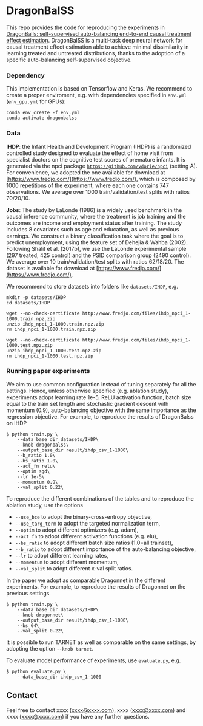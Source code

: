 # DragonBalSS
This repo provides the code for reproducing the experiments in [DragonBalls: self-supervised auto-balancing end-to-end  causal treatment effect estimation](). DragonBalSS is a multi-task deep neural network for causal treatment effect estimation able to achieve minimal dissimilarity in learning treated and untreated distributions, thanks to the adoption of a specific auto-balancing self-supervised objective. 

### Dependency

This implementation is based on Tensorflow and Keras. We recommend to create a proper enviroment, e.g. with dependencies specified in ```env.yml``` (```env_gpu.yml``` for GPUs):

```
conda env create -f env.yml
conda activate dragonbalss
```

### Data

__IHDP__: the Infant Health and Development Program (IHDP) is a randomized controlled study designed to evaluate the effect of home visit from specialist doctors on the cognitive test scores of premature infants. It is generated via the npci package [`https://github.com/vdorie/npci`](https://github.com/vdorie/npci) (setting A). For convenience, we adopted the one available for download at [https://www.fredjo.com/](https://www.fredjo.com/), which is composed by 1000 repetitions of the experiment, where each one contains 747 observations. We average over 1000 train/validation/test splits with ratios 70/20/10.

__Jobs__: The study by LaLonde (1986) is a widely used benchmark in the causal inference community, where the treatment is job training and the outcomes are income and employment status after training. The study includes 8 covariates such as age and education, as well as previous earnings. We construct a binary classification task where the goal is to predict unemployment, using the feature set of Dehejia & Wahba (2002). Following Shalit et al. (2017b), we use the LaLonde experimental sample (297 treated, 425 control) and the PSID comparison group (2490 control). We average over 10 train/validation/test splits with ratios 62/18/20. The dataset is
available for download at [https://www.fredjo.com/](https://www.fredjo.com/).

We recommend to store datasets into folders like ```datasets/IHDP```, e.g. 

```
mkdir -p datasets/IHDP
cd datasets/IHDP

wget --no-check-certificate http://www.fredjo.com/files/ihdp_npci_1-1000.train.npz.zip
unzip ihdp_npci_1-1000.train.npz.zip
rm ihdp_npci_1-1000.train.npz.zip

wget --no-check-certificate http://www.fredjo.com/files/ihdp_npci_1-1000.test.npz.zip
unzip ihdp_npci_1-1000.test.npz.zip
rm ihdp_npci_1-1000.test.npz.zip
```

### Running paper experiments 
We aim to use common configuration instead of tuning separately for all the settings. Hence, unless otherwise specified (e.g. ablation study), experiments adopt learning rate 1e-5, ReLU activation function, batch size equal to the train set length and stochastic gradient descent with momentum (0.9), auto-balancing objective with the same importance as the regression objective. For example, to reproduce the results of DragonBalss on IHDP 

    $ python train.py \
        --data_base_dir datasets/IHDP\
        --knob dragonbalss\
        --output_base_dir result/ihdp_csv_1-1000\
        --b_ratio 1.0\
        --bs_ratio 1.0\
        --act_fn relu\
        --optim sgd\
        --lr 1e-5\
        --momentum 0.9\
        --val_split 0.22\
        
To reproduce the different combinations of the tables and to reproduce the ablation study, use the options 

* ```--use_bce``` to adopt the binary-cross-entropy objective, 
* ```--use_targ_term``` to adopt the targeted normalization term, 
* ```--optim``` to adopt different optimizers (e.g. adam), 
* ```--act_fn``` to adopt different activation functions (e.g. elu), 
* ```--bs_ratio``` to adopt different batch size ratios (1.0=all trainset), 
* ```--b_ratio``` to adopt different importance of the auto-balancing objective, 
* ```--lr``` to adopt different learning rates, 
* ```--momentum``` to adopt different momentum, 
* ```--val_split``` to adopt different x-val split ratios.  

In the paper we adopt as comparable Dragonnet in the different experiments. For example, to reproduce the results of Dragonnet on the previous settings 

    $ python train.py \
        --data_base_dir datasets/IHDP\
        --knob dragonnet\
        --output_base_dir result/ihdp_csv_1-1000\
        --bs 64\
        --val_split 0.22\

It is possible to run TARNET as well as comparable on the same settings, by adopting the option  ```--knob tarnet```. 

To evaluate model performance of experiments, use ```evaluate.py```, e.g. 

    $ python evaluate.py \
        --data_base_dir ihdp_csv_1-1000


## Contact

Feel free to contact xxxx (xxxx@xxxx.com), xxxx (xxxx@xxxx.com) and xxxx (xxxx@xxxx.com) if you have any further questions.

